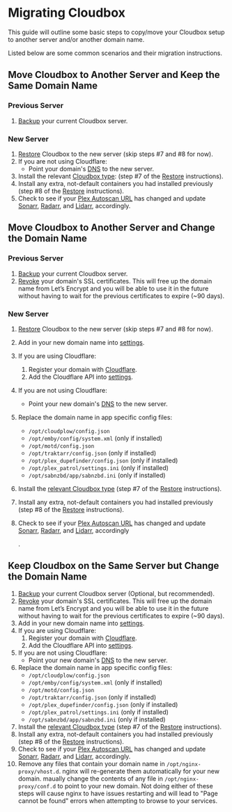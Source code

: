 # Migrating Cloudbox

This guide will outline some basic steps to copy/move your Cloudbox setup to another server and/or another domain name.

Listed below are some common scenarios and their migration instructions.

## Move Cloudbox to Another Server and Keep the Same Domain Name

### Previous Server

1. [Backup](cloudbox-backup-and-restore.md#cloudbox-backup) your current Cloudbox server.

### New Server

1. [Restore](cloudbox-backup-and-restore.md#cloudbox-restore) Cloudbox to the new server \(skip steps \#7 and \#8 for now\).
2. If you are not using Cloudflare:
   * Point your domain's [DNS](../prerequisites/prerequisites-domain-name.md#2-dns-setup) to the new server.
3. Install the relevant [Cloudbox type](../basics/basics-cloudbox-install-types.md): \(step \#7 of the [Restore](https://github.com/Cloudbox/gitbook/tree/52490170d387c232b354a47724ac278ab2998d5c/Cloudbox-Backup-and-Restore/README.md#cloudbox-restore) instructions\).
4. Install any extra, not-default containers you had installed previously \(step \#8 of the [Restore](https://github.com/Cloudbox/gitbook/tree/52490170d387c232b354a47724ac278ab2998d5c/Cloudbox-Backup-and-Restore/README.md#cloudbox-restore) instructions\).
5. Check to see if your [Plex Autoscan URL](../install-cloudbox/09-application-setup/install-plex-autoscan.md#3-obtaining-the-plex-autoscan-url) has changed and update [Sonarr](../install-cloudbox/09-application-setup/install-sonarr.md#plex-autoscan), [Radarr](../install-cloudbox/09-application-setup/install-radarr.md#plex-autoscan), and [Lidarr](../install-cloudbox/09-application-setup/install-lidarr.md#plex-autoscan), accordingly.

## Move Cloudbox to Another Server and Change the Domain Name

### Previous Server

1. [Backup](cloudbox-backup-and-restore.md#cloudbox-backup) your current Cloudbox server.
2. [Revoke](../more-information/revoking-ssl-certificates.md) your domain's SSL certificates. This will free up the domain name from Let’s Encrypt and you will be able to use it in the future without having to wait for the previous certificates to expire \(~90 days\).

### New Server

1. [Restore](cloudbox-backup-and-restore.md#cloudbox-restore) Cloudbox to the new server \(skip steps \#7 and \#8 for now\).
2. Add in your new domain name into [settings](../install-cloudbox/04-install-settings.yml.md).
3. If you are using Cloudflare:
   1. Register your domain with [Cloudflare](../prerequisites/prerequisites-cloudflare.md).
   2. Add the Cloudflare API into [settings](../install-cloudbox/04-install-settings.yml.md).
4. If you are not using Cloudflare:
   * Point your new domain's [DNS](../prerequisites/prerequisites-domain-name.md) to the new server.
5. Replace the domain name in app specific config files:
   * `/opt/cloudplow/config.json`
   * `/opt/emby/config/system.xml` \(only if installed\)
   * `/opt/motd/config.json`
   * `/opt/traktarr/config.json` \(only if installed\)
   * `/opt/plex_dupefinder/config.json` \(only if installed\)
   * `/opt/plex_patrol/settings.ini` \(only if installed\)
   * `/opt/sabnzbd/app/sabnzbd.ini` \(only if installed\)
6. Install the [relevant Cloudbox type](../basics/basics-cloudbox-install-types.md) \(step \#7 of the [Restore](cloudbox-backup-and-restore.md#cloudbox-restore) instructions\).
7. Install any extra, not-default containers you had installed previously \(step \#8 of the [Restore](cloudbox-backup-and-restore.md#cloudbox-restore) instructions\).
8. Check to see if your [Plex Autoscan URL](../install-cloudbox/09-application-setup/install-plex-autoscan.md#3-obtaining-the-plex-autoscan-url) has changed and update [Sonarr](../install-cloudbox/09-application-setup/install-sonarr.md#plex-autoscan), [Radarr](../install-cloudbox/09-application-setup/install-radarr.md#plex-autoscan), and [Lidarr](../install-cloudbox/09-application-setup/install-lidarr.md#plex-autoscan), accordingly

   .

## Keep Cloudbox on the Same Server but Change the Domain Name

1. [Backup](cloudbox-backup-and-restore.md#cloudbox-backup) your current Cloudbox server \(Optional, but recommended\).
2. [Revoke](../more-information/revoking-ssl-certificates.md) your domain's SSL certificates. This will free up the domain name from Let’s Encrypt and you will be able to use it in the future without having to wait for the previous certificates to expire \(~90 days\).
3. Add in your new domain name into [settings](../install-cloudbox/04-install-settings.yml.md).
4. If you are using Cloudflare:
   1. Register your domain with [Cloudflare](../prerequisites/prerequisites-cloudflare.md).
   2. Add the Cloudflare API into [settings](../install-cloudbox/04-install-settings.yml.md).
5. If you are not using Cloudflare:
   * Point your new domain's [DNS](../prerequisites/prerequisites-domain-name.md) to the new server.
6. Replace the domain name in app specific config files:
   * `/opt/cloudplow/config.json`
   * `/opt/emby/config/system.xml` \(only if installed\)
   * `/opt/motd/config.json`
   * `/opt/traktarr/config.json` \(only if installed\)
   * `/opt/plex_dupefinder/config.json` \(only if installed\)
   * `/opt/plex_patrol/settings.ini` \(only if installed\)
   * `/opt/sabnzbd/app/sabnzbd.ini` \(only if installed\)
7. Install the [relevant Cloudbox type](../basics/basics-cloudbox-install-types.md) \(step \#7 of the [Restore](cloudbox-backup-and-restore.md#cloudbox-restore) instructions\).
8. Install any extra, not-default containers you had installed previously \(step \#8 of the [Restore](cloudbox-backup-and-restore.md#cloudbox-restore) instructions\).
9. Check to see if your [Plex Autoscan URL](../install-cloudbox/09-application-setup/install-plex-autoscan.md#3-obtaining-the-plex-autoscan-url) has changed and update [Sonarr](../install-cloudbox/09-application-setup/install-sonarr.md#plex-autoscan), [Radarr](../install-cloudbox/09-application-setup/install-radarr.md#plex-autoscan), and [Lidarr](../install-cloudbox/09-application-setup/install-lidarr.md#plex-autoscan), accordingly.
10. Remove any files that contain your domain name in `/opt/nginx-proxy/vhost.d`. nginx will re-generate them automatically for your new domain. maually change the contents of any file in `/opt/nginx-proxy/conf.d` to point to your new domain. Not doing either of these steps will cause nginx to have issues restarting and will lead to "Page cannot be found" errors when attempting to browse to your services.

